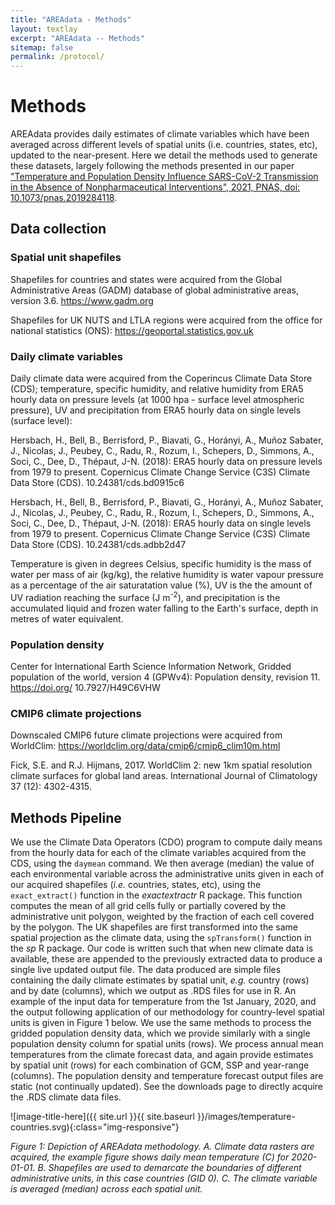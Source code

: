 ```yaml
---
title: "AREAdata - Methods"
layout: textlay
excerpt: "AREAdata -- Methods"
sitemap: false
permalink: /protocol/
---
```


# Methods

AREAdata provides daily estimates of climate variables which have been averaged across different levels of spatial units (i.e. countries, states, etc), updated to the near-present. 
Here we detail the methods used to generate these datasets, largely following the methods presented in our paper ["Temperature and Population Density Influence SARS-CoV-2 Transmission in the Absence of Nonpharmaceutical Interventions", 2021, PNAS, doi: 10.1073/pnas.2019284118](https://doi.org/10.1073/pnas.2019284118).


## Data collection

### Spatial unit shapefiles

Shapefiles for countries and states were acquired from the Global Administrative Areas (GADM) database of global administrative areas, version 3.6. https://www.gadm.org

Shapefiles for UK NUTS and LTLA regions were acquired from the office for national statistics (ONS): https://geoportal.statistics.gov.uk

### Daily climate variables

Daily climate data were acquired from the Coperincus Climate Data Store (CDS); temperature, specific humidity, and relative humidity from ERA5 hourly data on pressure levels (at 1000 hpa - surface level atmospheric pressure), UV and precipitation from ERA5 hourly data on single levels (surface level):

Hersbach, H., Bell, B., Berrisford, P., Biavati, G., Horányi, A., Muñoz Sabater, J., Nicolas, J., Peubey, C., Radu, R., Rozum, I., Schepers, D., Simmons, A., Soci, C., Dee, D., Thépaut, J-N. (2018): ERA5 hourly data on pressure levels from 1979 to present. Copernicus Climate Change Service (C3S) Climate Data Store (CDS). 10.24381/cds.bd0915c6

Hersbach, H., Bell, B., Berrisford, P., Biavati, G., Horányi, A., Muñoz Sabater, J., Nicolas, J., Peubey, C., Radu, R., Rozum, I., Schepers, D., Simmons, A., Soci, C., Dee, D., Thépaut, J-N. (2018): ERA5 hourly data on single levels from 1979 to present. Copernicus Climate Change Service (C3S) Climate Data Store (CDS). 10.24381/cds.adbb2d47 

Temperature is given in degrees Celsius, specific humidity is the mass of water per mass of air (kg/kg), the relative humidity is water vapour pressure as a percentage of the air saturatation value (%), UV is the the amount of UV radiation reaching the surface (J m<sup>-2</sup>), and precipitation is the accumulated liquid and frozen water falling to the Earth's surface, depth in metres of water equivalent.

### Population density

Center for International Earth Science Information Network, Gridded population of the world, version 4 (GPWv4): Population density, revision 11. https://doi.org/ 10.7927/H49C6VHW

### CMIP6 climate projections

Downscaled CMIP6 future climate projections were acquired from WorldClim: https://worldclim.org/data/cmip6/cmip6_clim10m.html

Fick, S.E. and R.J. Hijmans, 2017. WorldClim 2: new 1km spatial resolution climate surfaces for global land areas. International Journal of Climatology 37 (12): 4302-4315.


## Methods Pipeline

We use the Climate Data Operators (CDO) program to compute daily means from the hourly data for each of the climate variables acquired from the CDS, using the `daymean` command. 
We then average (median) the value of each environmental variable across the administrative units given in each of our acquired shapefiles (*i.e.* countries, states, etc), using the `exact_extract()` function in the *exactextractr* R package. This function computes the mean of all grid cells fully or partially covered by the administrative unit polygon, weighted by the fraction of each cell covered by the polygon. The UK shapefiles are first transformed into the same spatial projection as the climate data, using the `spTransform()` function in the *sp* R package. 
Our code is written such that when new climate data is available, these are appended to the previously extracted data to produce a single live updated output file. The data produced are simple files containing the daily climate estimates by spatial unit, *e.g.* country (rows) and by date (columns), which we output as .RDS files for use in R. 
An example of the input data for temperature from the 1st January, 2020, and the output following application of our methodology for country-level spatial units is given in Figure 1 below. 
We use the same methods to process the gridded population density data, which we provide similarly with a single population density column for spatial units (rows). 
We process annual mean temperatures from the climate forecast data, and again provide estimates by spatial unit (rows) for each combination of GCM, SSP and year-range (columns). 
The population density and temperature forecast output files are static (not continually updated). See the downloads page to directly acquire the .RDS climate data files.

![image-title-here]({{ site.url }}{{ site.baseurl }}/images/temperature-countries.svg){:class="img-responsive"}

*Figure 1: Depiction of AREAdata methodology. A. Climate data rasters are acquired, the example figure shows daily mean temperature (C) for 2020-01-01. B. Shapefiles are used to demarcate the boundaries of different administrative units, in this case countries (GID 0). C. The climate variable is averaged (median) across each spatial unit.*

